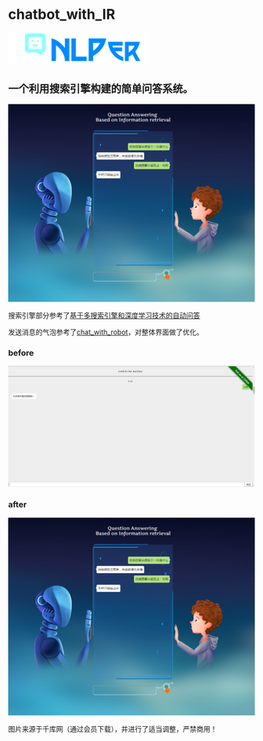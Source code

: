 ﻿# chatbot_with_IR

![logo](https://github.com/IrvingBei/hexo_photo/blob/master/qa/logo.png)

## 一个利用搜索引擎构建的简单问答系统。

![chatbot_QA_based_on_IR](https://github.com/IrvingBei/hexo_photo/blob/master/qa/demo.png)


搜索引擎部分参考了[基于多搜索引擎和深度学习技术的自动问答](https://github.com/SnakeHacker/QA-Snake)

发送消息的气泡参考了[chat_with_robot](http://blog.xiaoboma.com/chat_with_robot/)，对整体界面做了优化。

### before
![chat_with_robot](https://github.com/IrvingBei/hexo_photo/blob/master/qa/before.png)

### after
![chatbot_QA_based_on_IR](https://github.com/IrvingBei/hexo_photo/blob/master/qa/demo.png)

图片来源于千库网（通过会员下载），并进行了适当调整，严禁商用！